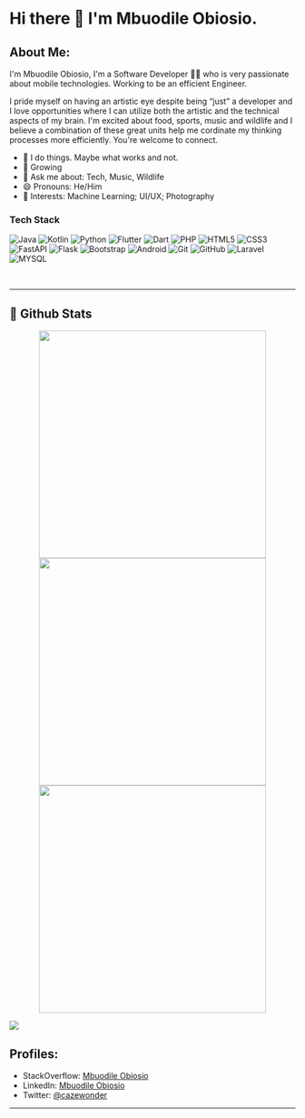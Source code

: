 # Hi there 👋 I'm Mbuodile Obiosio.

## About Me:

I'm Mbuodile Obiosio, I'm a Software Developer 👨‍💻 who is very passionate about mobile technologies. Working to be an efficient Engineer.

I pride myself on having an artistic eye despite being “just” a developer and I love opportunities where I can utilize both the artistic and the technical aspects of my brain. I'm excited about food, sports, music and wildlife and I believe a combination of these great units help me cordinate my thinking processes more efficiently. You're welcome to connect.

- 🔭 I do things. Maybe what works and not.
- 🌱 Growing
- 💬 Ask me about: Tech, Music, Wildlife
- 😄 Pronouns: He/Him
- 🧐 Interests: Machine Learning; UI/UX; Photography


### Tech Stack
  ![Java](https://img.shields.io/badge/-Java-333333?style=flat&logo=java)
  ![Kotlin](https://img.shields.io/badge/-Kotlin-333333?style=flat&logo=kotlin)
  ![Python](https://img.shields.io/badge/-Python-333333?style=flat&logo=python)
  ![Flutter](https://img.shields.io/badge/-Flutter-333333?style=flat&logo=flutter)
  ![Dart](https://img.shields.io/badge/-Dart-333333?style=flat&logo=dart)
  ![PHP](https://img.shields.io/badge/-PHP-05122A?style=flat&logo=php)
  ![HTML5](https://img.shields.io/badge/-HTML5-333333?style=flat&logo=HTML5)
  ![CSS3](https://img.shields.io/badge/-CSS3-333333?style=flat&logo=css3)
  ![FastAPI](https://img.shields.io/badge/-FastAPI-333333?style=flat&logo=fastapi)
  ![Flask](https://img.shields.io/badge/-Flask-333333?style=flat&logo=flask)
  ![Bootstrap](https://img.shields.io/badge/-Bootstrap-333333?style=flat&logo=bootstrap)
  ![Android](https://img.shields.io/badge/-Android-333333?style=flat&logo=android)
  ![Git](https://img.shields.io/badge/-Git-05122A?style=flat&logo=git)
  ![GitHub](https://img.shields.io/badge/-GitHub-05122A?style=flat&logo=github)
  ![Laravel](https://img.shields.io/badge/-Laravel-333333?style=flat&logo=laravel)
  ![MYSQL](https://img.shields.io/badge/-SQL-05122A?style=flat&logo=mysql)

<br/>

---
## 🔎 Github Stats
<p align = "center">
  <img src = "https://github-readme-stats.vercel.app/api?username=mbobiosio&show_icons=true&theme=aura&count_private=true&hide_border=true" width = 400>
  <img src = "https://github-readme-streak-stats.herokuapp.com?user=mbobiosio&theme=chartreuse-dark&hide_border=true" width = 400>
  <img  src="https://github-readme-stats.vercel.app/api/top-langs/?username=mbobiosio&hide=javascript,blade,php,html,cmake,css,scss,assembly&theme=chartreuse-dark&langs_count=7&layout=compact&hide_border=true" width = 400>
</p>

![](https://hit.yhype.me/github/profile?user_id=31294354)

## Profiles:

- StackOverflow: [Mbuodile Obiosio](https://stackoverflow.com/users/2810726/mbuodile-obiosio)
- LinkedIn: [Mbuodile Obiosio](https://linkedin.com/in/mb-obiosio)
- Twitter: [@cazewonder](https://twitter.com/cazewonder)

---

